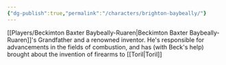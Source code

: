 ```yaml
---
{"dg-publish":true,"permalink":"/characters/brighton-baybeally/"}
---
```


[[Players/Beckimton Baxter Baybeally-Ruaren\|Beckimton Baxter Baybeally-Ruaren]]'s Grandfather and a renowned inventor. He's responsible for advancements in the fields of combustion, and has (with Beck's help) brought about the invention of firearms to [[Toril\|Toril]]
